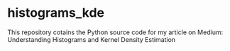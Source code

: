 # histograms_kde
This repository cotains the Python source code for my article on Medium: Understanding Histograms and Kernel Density Estimation
